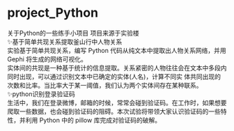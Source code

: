 # project_Python
关于Python的一些练手小项目
项目来源于实验楼<br/>
✨基于简单共现关系提取釜山行中人物关系<br/>
实验基于简单共现关系，编写 Python 代码从纯文本中提取出人物关系网络，并用Gephi 将生成的网络可视化。<br/>
实体间的共现是一种基于统计的信息提取。关系紧密的人物往往会在文本中多段内同时出现，可以通过识别文本中已确定的实体(人名)，计算不同实 体共同出现的次数和比率。当比率大于某一阈值，我们认为两个实体间存在某种联系。<br/>
✨python识别登录验证码<br/>
生活中，我们在登录微博，邮箱的时候，常常会碰到验证码。在工作时，如果想要爬取一些数据，也会碰到验证码的阻碍。本次试验将带领大家认识验证码的一些特性，并利用 Python 中的 pillow 库完成对验证码的破解。
